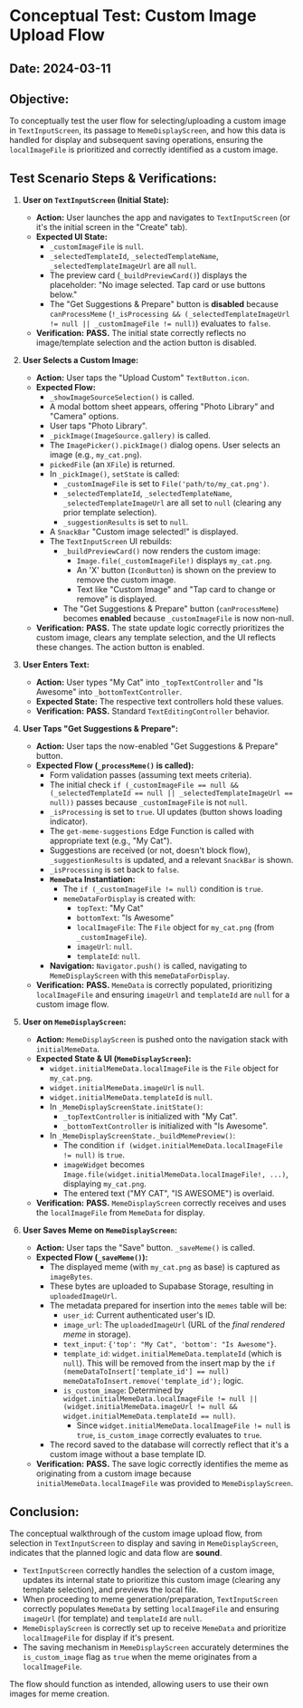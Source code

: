 # Conceptual Test: Custom Image Upload Flow

## Date: 2024-03-11

## Objective:
To conceptually test the user flow for selecting/uploading a custom image in `TextInputScreen`, its passage to `MemeDisplayScreen`, and how this data is handled for display and subsequent saving operations, ensuring the `localImageFile` is prioritized and correctly identified as a custom image.

## Test Scenario Steps & Verifications:

1.  **User on `TextInputScreen` (Initial State):**
    *   **Action:** User launches the app and navigates to `TextInputScreen` (or it's the initial screen in the "Create" tab).
    *   **Expected UI State:**
        *   `_customImageFile` is `null`.
        *   `_selectedTemplateId`, `_selectedTemplateName`, `_selectedTemplateImageUrl` are all `null`.
        *   The preview card (`_buildPreviewCard()`) displays the placeholder: "No image selected. Tap card or use buttons below."
        *   The "Get Suggestions & Prepare" button is **disabled** because `canProcessMeme` (`!_isProcessing && (_selectedTemplateImageUrl != null || _customImageFile != null)`) evaluates to `false`.
    *   **Verification:** **PASS.** The initial state correctly reflects no image/template selection and the action button is disabled.

2.  **User Selects a Custom Image:**
    *   **Action:** User taps the "Upload Custom" `TextButton.icon`.
    *   **Expected Flow:**
        *   `_showImageSourceSelection()` is called.
        *   A modal bottom sheet appears, offering "Photo Library" and "Camera" options.
        *   User taps "Photo Library".
        *   `_pickImage(ImageSource.gallery)` is called.
        *   The `ImagePicker().pickImage()` dialog opens. User selects an image (e.g., `my_cat.png`).
        *   `pickedFile` (an `XFile`) is returned.
        *   In `_pickImage()`, `setState` is called:
            *   `_customImageFile` is set to `File('path/to/my_cat.png')`.
            *   `_selectedTemplateId`, `_selectedTemplateName`, `_selectedTemplateImageUrl` are all set to `null` (clearing any prior template selection).
            *   `_suggestionResults` is set to `null`.
        *   A `SnackBar` "Custom image selected!" is displayed.
        *   The `TextInputScreen` UI rebuilds:
            *   `_buildPreviewCard()` now renders the custom image:
                *   `Image.file(_customImageFile!)` displays `my_cat.png`.
                *   An 'X' button (`IconButton`) is shown on the preview to remove the custom image.
                *   Text like "Custom Image" and "Tap card to change or remove" is displayed.
            *   The "Get Suggestions & Prepare" button (`canProcessMeme`) becomes **enabled** because `_customImageFile` is now non-null.
    *   **Verification:** **PASS.** The state update logic correctly prioritizes the custom image, clears any template selection, and the UI reflects these changes. The action button is enabled.

3.  **User Enters Text:**
    *   **Action:** User types "My Cat" into `_topTextController` and "Is Awesome" into `_bottomTextController`.
    *   **Expected State:** The respective text controllers hold these values.
    *   **Verification:** **PASS.** Standard `TextEditingController` behavior.

4.  **User Taps "Get Suggestions & Prepare":**
    *   **Action:** User taps the now-enabled "Get Suggestions & Prepare" button.
    *   **Expected Flow (`_processMeme()` is called):**
        *   Form validation passes (assuming text meets criteria).
        *   The initial check `if (_customImageFile == null && (_selectedTemplateId == null || _selectedTemplateImageUrl == null))` passes because `_customImageFile` is not `null`.
        *   `_isProcessing` is set to `true`. UI updates (button shows loading indicator).
        *   The `get-meme-suggestions` Edge Function is called with appropriate text (e.g., "My Cat").
        *   Suggestions are received (or not, doesn't block flow), `_suggestionResults` is updated, and a relevant `SnackBar` is shown.
        *   `_isProcessing` is set back to `false`.
        *   **`MemeData` Instantiation:**
            *   The `if (_customImageFile != null)` condition is `true`.
            *   `memeDataForDisplay` is created with:
                *   `topText`: "My Cat"
                *   `bottomText`: "Is Awesome"
                *   `localImageFile`: The `File` object for `my_cat.png` (from `_customImageFile`).
                *   `imageUrl`: `null`.
                *   `templateId`: `null`.
        *   **Navigation:** `Navigator.push()` is called, navigating to `MemeDisplayScreen` with this `memeDataForDisplay`.
    *   **Verification:** **PASS.** `MemeData` is correctly populated, prioritizing `localImageFile` and ensuring `imageUrl` and `templateId` are `null` for a custom image flow.

5.  **User on `MemeDisplayScreen`:**
    *   **Action:** `MemeDisplayScreen` is pushed onto the navigation stack with `initialMemeData`.
    *   **Expected State & UI (`MemeDisplayScreen`):**
        *   `widget.initialMemeData.localImageFile` is the `File` object for `my_cat.png`.
        *   `widget.initialMemeData.imageUrl` is `null`.
        *   `widget.initialMemeData.templateId` is `null`.
        *   In `_MemeDisplayScreenState.initState()`:
            *   `_topTextController` is initialized with "My Cat".
            *   `_bottomTextController` is initialized with "Is Awesome".
        *   In `_MemeDisplayScreenState._buildMemePreview()`:
            *   The condition `if (widget.initialMemeData.localImageFile != null)` is `true`.
            *   `imageWidget` becomes `Image.file(widget.initialMemeData.localImageFile!, ...)`, displaying `my_cat.png`.
            *   The entered text ("MY CAT", "IS AWESOME") is overlaid.
    *   **Verification:** **PASS.** `MemeDisplayScreen` correctly receives and uses the `localImageFile` from `MemeData` for display.

6.  **User Saves Meme on `MemeDisplayScreen`:**
    *   **Action:** User taps the "Save" button. `_saveMeme()` is called.
    *   **Expected Flow (`_saveMeme()`):**
        *   The displayed meme (with `my_cat.png` as base) is captured as `imageBytes`.
        *   These bytes are uploaded to Supabase Storage, resulting in `uploadedImageUrl`.
        *   The metadata prepared for insertion into the `memes` table will be:
            *   `user_id`: Current authenticated user's ID.
            *   `image_url`: The `uploadedImageUrl` (URL of the *final rendered meme* in storage).
            *   `text_input`: `{'top': "My Cat", 'bottom': "Is Awesome"}`.
            *   `template_id`: `widget.initialMemeData.templateId` (which is `null`). This will be removed from the insert map by the `if (memeDataToInsert['template_id'] == null) memeDataToInsert.remove('template_id');` logic.
            *   `is_custom_image`: Determined by `widget.initialMemeData.localImageFile != null || (widget.initialMemeData.imageUrl != null && widget.initialMemeData.templateId == null)`.
                *   Since `widget.initialMemeData.localImageFile != null` is `true`, `is_custom_image` correctly evaluates to `true`.
        *   The record saved to the database will correctly reflect that it's a custom image without a base template ID.
    *   **Verification:** **PASS.** The save logic correctly identifies the meme as originating from a custom image because `initialMemeData.localImageFile` was provided to `MemeDisplayScreen`.

## Conclusion:

The conceptual walkthrough of the custom image upload flow, from selection in `TextInputScreen` to display and saving in `MemeDisplayScreen`, indicates that the planned logic and data flow are **sound**.
*   `TextInputScreen` correctly handles the selection of a custom image, updates its internal state to prioritize this custom image (clearing any template selection), and previews the local file.
*   When proceeding to meme generation/preparation, `TextInputScreen` correctly populates `MemeData` by setting `localImageFile` and ensuring `imageUrl` (for template) and `templateId` are `null`.
*   `MemeDisplayScreen` is correctly set up to receive `MemeData` and prioritize `localImageFile` for display if it's present.
*   The saving mechanism in `MemeDisplayScreen` accurately determines the `is_custom_image` flag as `true` when the meme originates from a `localImageFile`.

The flow should function as intended, allowing users to use their own images for meme creation.
```
